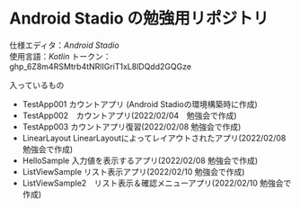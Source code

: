# Android Stadio の勉強用リポジトリ

仕様エディタ：*Android Stadio*<br>
使用言語：*Kotlin*
トークン：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

入っているもの<br>
- TestApp001 カウントアプリ (Android Stadioの環境構築時に作成)
- TestApp002　カウントアプリ(2022/02/04　勉強会で作成)
- TestApp003 カウントアプリ復習(2022/02/08 勉強会で作成)
- LinearLayout LinearLayoutによってレイアウトされたアプリ(2022/02/08 勉強会で作成)
- HelloSample 入力値を表示するアプリ(2022/02/08 勉強会で作成)
- ListViewSample リスト表示アプリ(2022/02/10 勉強会で作成)
- ListViewSample2　リスト表示＆確認メニューアプリ(2022/02/10 勉強会で作成)
